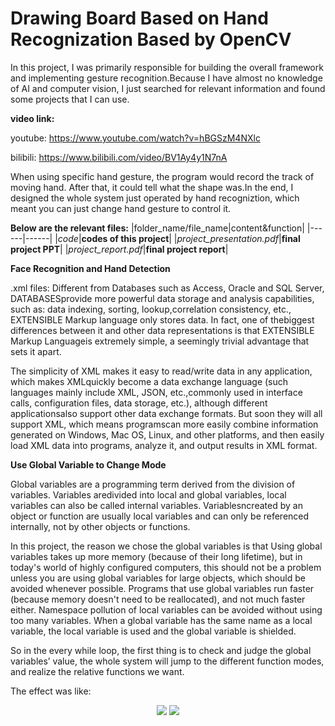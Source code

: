 # Drawing Board Based on Hand Recognization Based by OpenCV

In this project, I was primarily responsible for building the overall framework and implementing gesture recognition.Because I have almost no knowledge of AI and computer vision, I just searched for relevant information and found some projects that I can use.

**video link:**

youtube: https://www.youtube.com/watch?v=hBGSzM4NXlc

bilibili: https://www.bilibili.com/video/BV1Ay4y1N7nA

When using specific hand gesture, the program would record the track of moving hand. After that, it could tell what the shape was.In the end, I designed the whole system just operated by hand recogniztion, which meant you can just change hand gesture to control it.

**Below are the relevant files:**
|folder_name/file_name|content&function|
|------|------|
|_code_|**codes of this project**|
|_project_presentation.pdf_|**final project PPT**|
|_project_report.pdf_|**final project report**|


**Face Recognition and Hand Detection**

.xml files: Different from Databases such as Access, Oracle and SQL Server, DATABASESprovide more powerful data storage and analysis capabilities, such as: data indexing, sorting, lookup,correlation consistency, etc., EXTENSIBLE Markup language only stores data. In fact, one of thebiggest differences between it and other data representations is that EXTENSIBLE Markup Languageis extremely simple, a seemingly trivial advantage that sets it apart.

The simplicity of XML makes it easy to read/write data in any application, which makes XMLquickly become a data exchange language (such languages mainly include XML, JSON, etc.,commonly used in interface calls, configuration files, data storage, etc.), although different applicationsalso support other data exchange formats. But soon they will all support XML, which means programscan more easily combine information generated on Windows, Mac OS, Linux, and other platforms, and then easily load XML data into programs, analyze it, and output results in XML format.

**Use Global Variable to Change Mode**

Global variables are a programming term derived from the division of variables. Variables aredivided into local and global variables, local variables can also be called internal variables. Variablesncreated by an object or function are usually local variables and can only be referenced internally, not by other objects or functions.

In this project, the reason we chose the global variables is that Using global variables takes up more memory (because of their long lifetime), but in today's world of highly configured computers, this should not be a problem unless you are using global variables for large objects, which should be avoided whenever possible. Programs that use global variables run faster (because memory doesn't need to be reallocated), and not much faster either. Namespace pollution of local variables can be avoided without using too many variables. When a global variable has the same name as a local variable, the local variable is used and the global variable is shielded.

So in the every while loop, the first thing is to check and judge the global variables’ value, the whole system will jump to the different function modes, and realize the relative functions we want.

The effect was like:

<div align=center>
<img src="https://github.com/anOrangeCat1/projects_sustech/assets/99580008/2f5ad440-3e23-4fd2-8a80-40ae977f0c51"  />
  <img src="https://github.com/anOrangeCat1/projects_sustech/assets/99580008/eb3a5576-5a0b-46bb-b0b7-a51330639eda"  />
</div>


